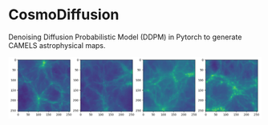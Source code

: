 # CosmoDiffusion

Denoising Diffusion Probabilistic Model (DDPM) in Pytorch to generate CAMELS astrophysical maps.

![Sampled images from diffusion model](camels_diffusion.png)
